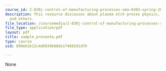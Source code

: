 ```yaml
---
course_id: 2-830j-control-of-manufacturing-processes-sma-6303-spring-2008
description: This resource discusses about plasma etch proces physics, indutrial practises
  and others.
file_location: /coursemedia/2-830j-control-of-manufacturing-processes-sma-6303-spring-2008/899eb1b12c4d8939b88de1f4692d1d70_sample_presenta.pdf
file_type: application/pdf
layout: pdf
title: sample_presenta.pdf
type: course
uid: 899eb1b12c4d8939b88de1f4692d1d70

---
```

None